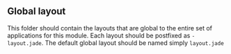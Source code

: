 Global layout
-------------

This folder should contain the layouts that are global to the entire set of applications for this module. Each layout should be postfixed as `-layout.jade`. The default global layout should be named simply `layout.jade`
